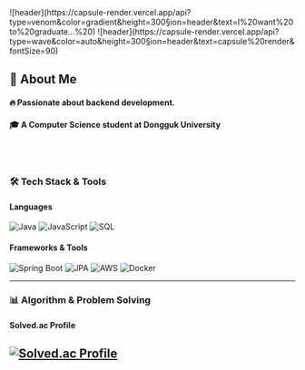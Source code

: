 <div>
  <!--Header-->
  ![header](https://capsule-render.vercel.app/api?type=venom&color=gradient&height=300&section=header&text=I%20want%20to%20graduate...%20)
  ![header](https://capsule-render.vercel.app/api?type=wave&color=auto&height=300&section=header&text=capsule%20render&fontSize=90)
</div>

<div>
  <!--Body-->
  
  ## 👀 About Me
  #### :fire: Passionate about backend development.<br/>
  #### :mortar_board: A Computer Science student at Dongguk University
  <br/>
  <br/>

  ### 🛠 Tech Stack & Tools
  
  #### **Languages**
  ![Java](https://img.shields.io/badge/Java-ED8B00?style=for-the-badge&logo=java&logoColor=white)
  ![JavaScript](https://img.shields.io/badge/JavaScript-F7DF1E?style=for-the-badge&logo=javascript&logoColor=black)
  ![SQL](https://img.shields.io/badge/SQL-4479A1?style=for-the-badge&logo=mysql&logoColor=white)
  
  #### **Frameworks & Tools**
  ![Spring Boot](https://img.shields.io/badge/Spring%20Boot-6DB33F?style=for-the-badge&logo=springboot&logoColor=white)
  ![JPA](https://img.shields.io/badge/JPA-59666C?style=for-the-badge&logo=jpa&logoColor=white)
  ![AWS](https://img.shields.io/badge/AWS-FF9900?style=for-the-badge&logo=amazon-aws&logoColor=white)
  ![Docker](https://img.shields.io/badge/Docker-2496ED?style=for-the-badge&logo=docker&logoColor=white)
  
  ---
  
  ### 📊 Algorithm & Problem Solving
  #### Solved.ac Profile
  [![Solved.ac Profile](http://mazassumnida.wtf/api/v2/generate_badge?boj=janghb3730)](https://solved.ac/janghb3730)
  ---
</div>
